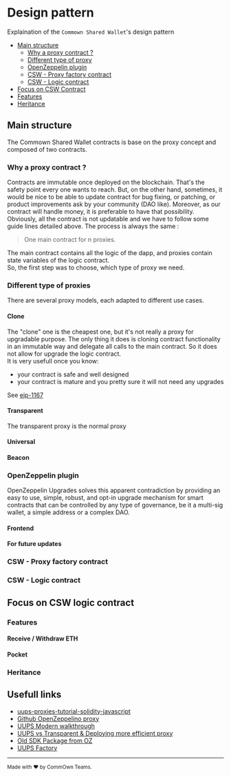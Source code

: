 # Design pattern

Explaination of the `Commown Shared Wallet`'s design pattern

-   [Main structure](#main-structure)
    -   [Why a proxy contract ?](#why-a-proxy)
    -   [Different type of proxy](#different-proxy)
    -   [OpenZeppelin plugin](#oz-plugin)
    -   [CSW - Proxy factory contract](#csw-proxy-factory)
    -   [CSW - Logic contract](#csw-logic-contract)
-   [Focus on CSW Contract](#focus-csw-logic-contract)
  -   [Features](#csw-features)
  -   [Heritance](#csw-heritance)

## Main structure <a name="main-structure"></a>
The Commown Shared Wallet contracts is base on the proxy concept and composed of two contracts.

### Why a proxy contract ? <a name="why-a-proxy"></a>
Contracts are immutable once deployed on the blockchain. That's the safety point every one wants to reach.
But, on the other hand, sometimes, it would be nice to be able to update contract for bug fixing, or patching, or product improvements ask by your community (DAO like). Moreover, as our contract will handle money, it is preferable to have that possibility.
Obviously, all the contract is not updatable and we have to follow some guide lines detailed above.
The process is always the same : 

> One main contract for n proxies.
 
The main contract contains all the logic of the dapp, and proxies contain state variables of the logic contract.  
So, the first step was to choose, which type of proxy we need.

### Different type of proxies <a name="different-proxy"></a>
There are several proxy models, each adapted to different use cases.
#### Clone
The "clone" one is the cheapest one, but it's not really a proxy for upgradable purpose. The only thing it does is cloning contract functionality in an immutable way and delegate all calls to the main contract. So it does not allow for upgrade the logic contract.  
It is very usefull once you know:
- your contract is safe and well designed
- your contract is mature and you pretty sure it will not need any upgrades

See [eip-1167](https://eips.ethereum.org/EIPS/eip-1167)
#### Transparent
The transparent proxy is the normal proxy 
#### Universal
#### Beacon

### OpenZeppelin plugin <a name="oz-plugin"></a>
OpenZeppelin Upgrades solves this apparent contradiction by providing an easy to use, simple, robust, and opt-in upgrade mechanism for smart contracts that can be controlled by any type of governance, be it a multi-sig wallet, a simple address or a complex DAO.
#### Frontend
#### For future updates

### CSW - Proxy factory contract <a name="csw-proxy-factory"></a>
### CSW - Logic contract <a name="csw-logic-contract"></a>

## Focus on CSW logic contract <a name="focus-csw-logic-contract"></a>
### Features <a name="csw-features"></a>
#### Receive / Withdraw ETH
#### Pocket

### Heritance <a name="csw-heritance"></a>

## Usefull links <a name="usefull-links"></a>

-   [uups-proxies-tutorial-solidity-javascript](https://forum.openzeppelin.com/t/uups-proxies-tutorial-solidity-javascript/7786)
-   [Github OpenZeppelino proxy](https://github.com/OpenZeppelin/openzeppelin-contracts/tree/master/contracts/proxy)
-   [UUPS Modern walkthrough](https://r48b1t.medium.com/universal-upgrade-proxy-proxyfactory-a-modern-walkthrough-22d293e369cb)
-   [UUPS vs Transparent & Deploying more efficient proxy](https://www.youtube.com/watch?v=kWUDTZhxKZI)
-   [Old SDK Package from OZ](https://github.com/OpenZeppelin/openzeppelin-sdk/tree/master/packages/lib/contracts/upgradeability)
-   [UUPS Factory](https://forum.openzeppelin.com/t/deploying-upgradeable-proxies-and-proxy-admin-from-factory-contract/12132/12)

---

<sup>Made with ♥ by CommOwn Teams.</sup>
